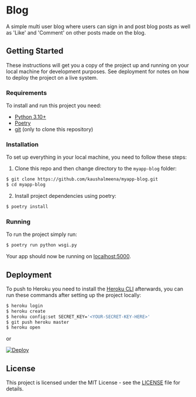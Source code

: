 # Blog

A simple multi user blog where users can sign in and post blog posts as well as 'Like' and 'Comment' on other posts made on the blog.

## Getting Started

These instructions will get you a copy of the project up and running on your local machine for development purposes. See deployment for notes on how to deploy the project on a live system.

### Requirements

To install and run this project you need:

- [Python 3.10+](https://www.python.org/downloads/ "Python 3.10+")
- [Poetry](https://python-poetry.org/ "Poetry")
- [git](https://git-scm.com/downloads "git") (only to clone this repository)

### Installation

To set up everything in your local machine, you need to follow these steps:

1. Clone this repo and then change directory to the `myapp-blog` folder:

```bash
$ git clone https://github.com/kaushalmeena/myapp-blog.git
$ cd myapp-blog
```

2. Install project dependencies using poetry:

```bash
$ poetry install
```

### Running

To run the project simply run:

```bash
$ poetry run python wsgi.py
```

Your app should now be running on [localhost:5000](http://localhost:5000/).

## Deployment

To push to Heroku you need to install the [Heroku CLI](https://devcenter.heroku.com/articles/heroku-cli) afterwards, you can run these commands after setting up the project locally:

```bash
$ heroku login
$ heroku create
$ heroku config:set SECRET_KEY='<YOUR-SECRET-KEY-HERE>'
$ git push heroku master
$ heroku open
```

or

[![Deploy](https://www.herokucdn.com/deploy/button.svg)](https://heroku.com/deploy)
 
## License

This project is licensed under the MIT License - see the [LICENSE](LICENSE) file for details.
